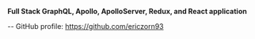 **Full Stack GraphQL, Apollo, ApolloServer, Redux, and React application**

-- GitHub profile: https://github.com/ericzorn93
